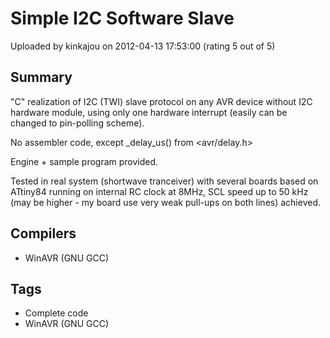 # Simple I2C Software Slave

Uploaded by kinkajou on 2012-04-13 17:53:00 (rating 5 out of 5)

## Summary

"C" realization of I2C (TWI) slave protocol on any AVR device without I2C hardware module, using only one hardware interrupt (easily can be changed to pin-polling scheme).  

No assembler code, except \_delay\_us() from <avr/delay.h>


Engine + sample program provided.


Tested in real system (shortwave tranceiver) with several boards based on ATtiny84 running on internal RC clock at 8MHz, SCL speed up to 50 kHz (may be higher - my board use very weak pull-ups on both lines) achieved.

## Compilers

- WinAVR (GNU GCC)

## Tags

- Complete code
- WinAVR (GNU GCC)

